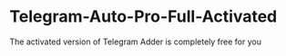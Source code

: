 # Telegram-Auto-Pro-Full-Activated
The activated version of Telegram Adder is completely free for you
